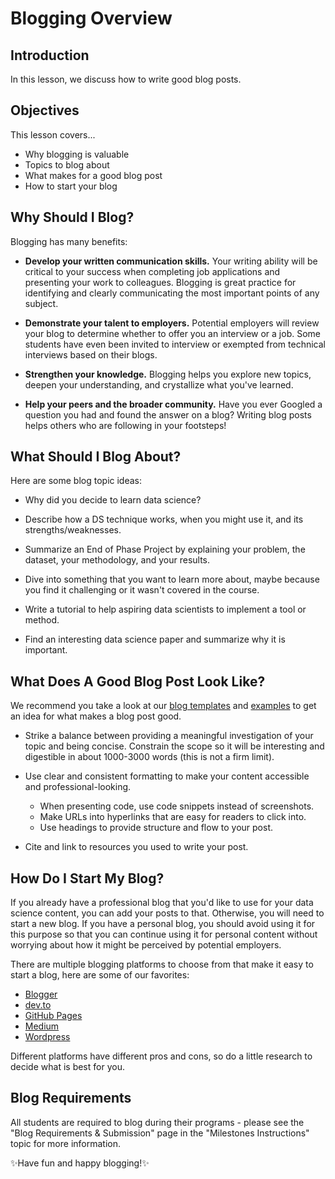 # Blogging Overview

## Introduction

In this lesson, we discuss how to write good blog posts.

## Objectives

This lesson covers...

* Why blogging is valuable
* Topics to blog about
* What makes for a good blog post
* How to start your blog

## Why Should I Blog?

Blogging has many benefits:

* **Develop your written communication skills.** Your writing ability will be critical to your success when completing job applications and presenting your work to colleagues. Blogging is great practice for identifying and clearly communicating the most important points of any subject.

* **Demonstrate your talent to employers.** Potential employers will review your blog to determine whether to offer you an interview or a job. Some students have even been invited to interview or exempted from technical interviews based on their blogs.

* **Strengthen your knowledge.** Blogging helps you explore new topics, deepen your understanding, and crystallize what you've learned.

* **Help your peers and the broader community.** Have you ever Googled a question you had and found the answer on a blog? Writing blog posts helps others who are following in your footsteps!

## What Should I Blog About?

Here are some blog topic ideas:

* Why did you decide to learn data science?

* Describe how a DS technique works, when you might use it, and its strengths/weaknesses.

* Summarize an End of Phase Project by explaining your problem, the dataset, your methodology, and your results.

* Dive into something that you want to learn more about, maybe because you find it challenging or it wasn't covered in the course.

* Write a tutorial to help aspiring data scientists to implement a tool or method.

* Find an interesting data science paper and summarize why it is important.

## What Does A Good Blog Post Look Like?

We recommend you take a look at our [blog templates](https://drive.google.com/drive/folders/1UBiRCRLzVP5CHU3PJNwoMZAe3ajUBm2a?usp=sharing) and [examples](https://docs.google.com/document/d/1eqL8Dsj7dH7s_MRnf_4-3kCiSz72POHTfb-sBRN5Zhs/edit?usp=sharing) to get an idea for what makes a blog post good.

* Strike a balance between providing a meaningful investigation of your topic and being concise. Constrain the scope so it will be interesting and digestible in about 1000-3000 words (this is not a firm limit).

* Use clear and consistent formatting to make your content accessible and professional-looking.
  * When presenting code, use code snippets instead of screenshots.
  * Make URLs into hyperlinks that are easy for readers to click into.
  * Use headings to provide structure and flow to your post.

* Cite and link to resources you used to write your post.

## How Do I Start My Blog?

If you already have a professional blog that you'd like to use for your data science content, you can add your posts to that. Otherwise, you will need to start a new blog. If you have a personal blog, you should avoid using it for this purpose so that you can continue using it for personal content without worrying about how it might be perceived by potential employers.

There are multiple blogging platforms to choose from that make it easy to start a blog, here are some of our favorites:

* [Blogger](https://www.blogger.com/)
* [dev.to](https://dev.to/)
* [GitHub Pages](https://pages.github.com/)
* [Medium](https://medium.com/)
* [Wordpress](https://wordpress.com/)

Different platforms have different pros and cons, so do a little research to decide what is best for you.

## Blog Requirements

All students are required to blog during their programs - please see the "Blog Requirements & Submission" page in the "Milestones Instructions" topic for more information.

✨Have fun and happy blogging!✨
